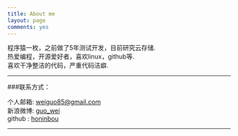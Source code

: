 ```yaml
---
title: About me
layout: page
comments: yes
---
```


程序猿一枚，之前做了5年测试开发，目前研究云存储.  
热爱编程，开源爱好者，喜欢linux，github等.  
喜欢干净整洁的代码，严重代码洁癖.  

----

###联系方式：        

个人邮箱: [weiguo85@gmail.com](mailto:weiguo85@gmail.com)     
新浪微博: [guo_wei](http://weibo.com/guowei85)  
github : [honinbou](https://github.com/honinbou)        

----
